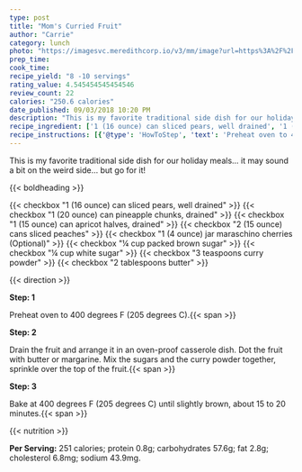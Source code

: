 ```yaml
---
type: post
title: "Mom's Curried Fruit"
author: "Carrie"
category: lunch
photo: "https://imagesvc.meredithcorp.io/v3/mm/image?url=https%3A%2F%2Fimages.media-allrecipes.com%2Fuserphotos%2F7519067.jpg"
prep_time: 
cook_time: 
recipe_yield: "8 -10 servings"
rating_value: 4.545454545454546
review_count: 22
calories: "250.6 calories"
date_published: 09/03/2018 10:20 PM
description: "This is my favorite traditional side dish for our holiday meals... it may sound a bit on the weird side... but go for it!"
recipe_ingredient: ['1 (16 ounce) can sliced pears, well drained', '1 (20 ounce) can pineapple chunks, drained', '1 (15 ounce) can apricot halves, drained', '2 (15 ounce) cans sliced peaches', '1 (4 ounce) jar maraschino cherries', '¼ cup packed brown sugar', '¼ cup white sugar', '3 teaspoons curry powder', '2 tablespoons butter']
recipe_instructions: [{'@type': 'HowToStep', 'text': 'Preheat oven to 400 degrees F (205 degrees C).\n'}, {'@type': 'HowToStep', 'text': 'Drain the fruit and arrange it in an oven-proof casserole dish. Dot the fruit with butter or margarine. Mix the sugars and the curry powder together, sprinkle over the top of the fruit.\n'}, {'@type': 'HowToStep', 'text': 'Bake at 400 degrees F (205 degrees C) until slightly brown, about 15 to 20 minutes.\n'}]
---
```


This is my favorite traditional side dish for our holiday meals... it may sound a bit on the weird side... but go for it! 

{{< boldheading >}}

{{< checkbox "1 (16 ounce) can sliced pears, well drained" >}}
{{< checkbox "1 (20 ounce) can pineapple chunks, drained" >}}
{{< checkbox "1 (15 ounce) can apricot halves, drained" >}}
{{< checkbox "2 (15 ounce) cans sliced peaches" >}}
{{< checkbox "1 (4 ounce) jar maraschino cherries  (Optional)" >}}
{{< checkbox "¼ cup packed brown sugar" >}}
{{< checkbox "¼ cup white sugar" >}}
{{< checkbox "3 teaspoons curry powder" >}}
{{< checkbox "2 tablespoons butter" >}}


{{< direction >}}

**Step: 1**

Preheat oven to 400 degrees F (205 degrees C).{{< span >}}

**Step: 2**

Drain the fruit and arrange it in an oven-proof casserole dish. Dot the fruit with butter or margarine. Mix the sugars and the curry powder together, sprinkle over the top of the fruit.{{< span >}}

**Step: 3**

Bake at 400 degrees F (205 degrees C) until slightly brown, about 15 to 20 minutes.{{< span >}}

{{< nutrition >}}

**Per Serving:** 251 calories; protein 0.8g; carbohydrates 57.6g; fat 2.8g; cholesterol 6.8mg; sodium 43.9mg.